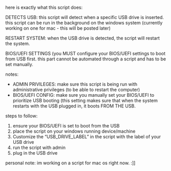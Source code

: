 here is exactly what this script does: 

DETECTS USB: this script will detect when a specific USB drive is inserted. this script can be run in the background on the windows system (currently working on one for mac - this will be posted later)

RESTART SYSTEM: when the USB drive is detected, the script will restart the system. 

BIOS/UEFI SETTINGS (you MUST configure your BIOS/UEFI settings to boot from USB first. this part cannot be automated through a script and has to be set manually. 

notes: 

- ADMIN PRIVILEGES: make sure this script is being run with administrative privileges (to be able to restart the computer) 
- BIOS/UEFI CONFIG: make sure you manually set your BIOS/UEFI to prioritize USB booting (this setting makes sure that when the system restarts with the USB plugged in, it boots FROM THE USB. 

steps to follow:

1. ensure your BIOS/UEFI is set to boot from the USB
2. place the script on your windows running device/machine 
3. Customize the “USB_DRIVE_LABEL” in the script with the label of your USB drive
4. run the script with admin 
5. plug in the USB drive

personal note: im working on a script for mac os right now. :]]
